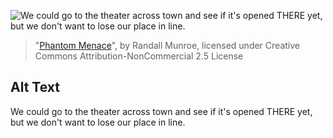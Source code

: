 ![We could go to the theater across town and see if it's opened THERE yet, but we don't want to lose our place in line.](https://imgs.xkcd.com/comics/phantom_menace.png)
> "[Phantom Menace](https://xkcd.com/991/)", by Randall Munroe, licensed under Creative Commons Attribution-NonCommercial 2.5 License

## Alt Text
We could go to the theater across town and see if it's opened THERE yet, but we don't want to lose our place in line.
